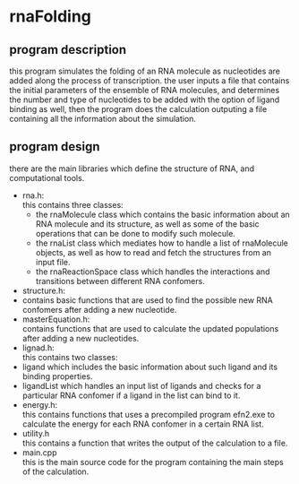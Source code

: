 # rnaFolding

## program description
this program simulates the folding of an RNA molecule as nucleotides are added along the process of transcription. 
the user inputs a file that contains the initial parameters of the ensemble of RNA molecules, and determines the 
number and type of nucleotides to be added with the option of ligand binding as well, then the program does the calculation
outputing a file containing all the information about the simulation. 

## program design
there are the main libraries which define the structure of RNA, and computational tools. <br/>
* rna.h: <br/>
this contains three classes: <br/>
  * the rnaMolecule class which contains the basic information about an RNA molecule and its structure, as well as 
  some of the basic operations that can be done to modify such molecule. <br/>
  * the rnaList class which mediates how to handle a list of rnaMolecule objects, as well as how to read and fetch 
  the structures from an input file. <br/>
  * the rnaReactionSpace class which handles the interactions and transitions between different RNA confomers. <br/>
* structure.h: <br/>
 * contains basic functions that are used to find the possible new RNA confomers after adding a new nucleotide. <br/>
* masterEquation.h: <br/>
contains functions that are used to calculate the updated populations after adding a new nucleotides. <br/>
* lignad.h: <br/>
this contains two classes: <br/>
 * ligand which includes the basic information about such ligand and its binding properties. <br/>
 * ligandList which handles an input list of ligands and checks for a particular RNA confomer 
 if a ligand in the list can bind to it. <br/>
* energy.h: <br/>
this contains functions that uses a precompiled program efn2.exe to calculate the energy for each 
RNA confomer in a certain RNA list. <br/>
* utility.h <br/>
this contains a function that writes the output of the calculation to a file. <br/>
* main.cpp <br/>
this is the main source code for the program containing the main steps of the calculation. 
